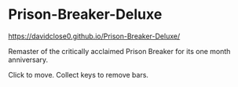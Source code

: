 # Prison-Breaker-Deluxe

https://davidclose0.github.io/Prison-Breaker-Deluxe/

Remaster of the critically acclaimed Prison Breaker for its one month anniversary.

Click to move. Collect keys to remove bars.
